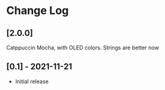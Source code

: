 # Change Log



## [2.0.0]
Catppuccin Mocha, with OLED colors.
Strings are better now

## [0.1] - 2021-11-21
- Initial release
